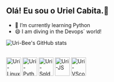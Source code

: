 ## Olá! Eu sou o Uriel Cabita.👋

- 🌱 I’m currently learning Python
- 😄 I am diving in the Devops´ world!

![Uri-Bee's GitHub stats](https://github-readme-stats.vercel.app/api?username=uri-bee&show_icons=true&theme=radical)

<div style="display: inline_block"><br>
  <img align="center" alt="Uri-Linux" height="50" width="40" src="https://cdn.jsdelivr.net/gh/devicons/devicon@latest/icons/linux/linux-original.svg" />
  <img align="center" alt="Uri-Python" height="50" width="40" src="https://cdn.jsdelivr.net/gh/devicons/devicon@latest/icons/python/python-original-wordmark.svg" />
  <img align="center" alt="Uri-Sqldeveloperr" height="50" width="40" src="https://cdn.jsdelivr.net/gh/devicons/devicon@latest/icons/sqldeveloper/sqldeveloper-original.svg" />
  <img align="center" alt="Uri-JS" height="50" width="40" src="https://cdn.jsdelivr.net/gh/devicons/devicon@latest/icons/javascript/javascript-original.svg" />
  <img align="center" alt="Uri-VScode" height="50" width="40" src="https://cdn.jsdelivr.net/gh/devicons/devicon@latest/icons/vscode/vscode-original-wordmark.svg" />
</div>                    
